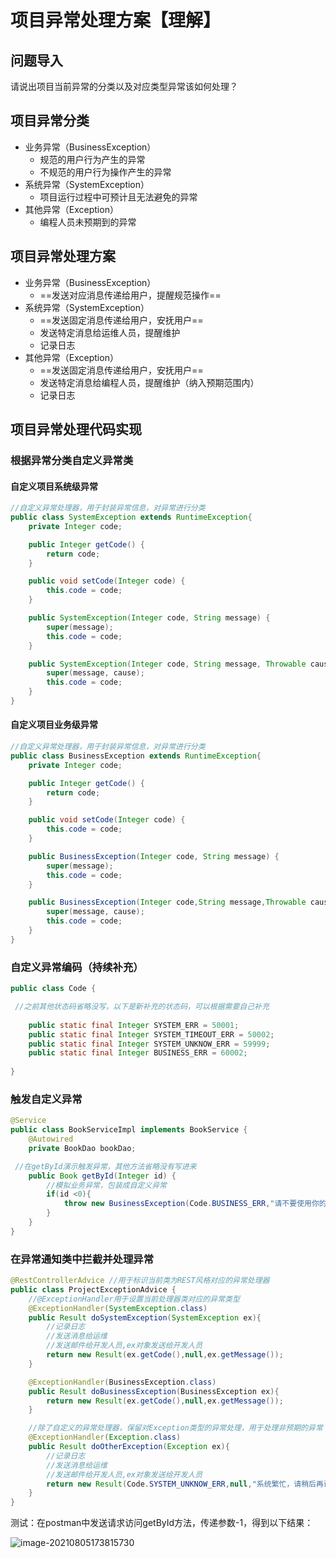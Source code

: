 # 项目异常处理方案【理解】

## 问题导入

请说出项目当前异常的分类以及对应类型异常该如何处理？

## 项目异常分类

- 业务异常（BusinessException）
  - 规范的用户行为产生的异常
  - 不规范的用户行为操作产生的异常
- 系统异常（SystemException）
  - 项目运行过程中可预计且无法避免的异常
- 其他异常（Exception）
  - 编程人员未预期到的异常

## 项目异常处理方案

- 业务异常（BusinessException）
  - ==发送对应消息传递给用户，提醒规范操作==
- 系统异常（SystemException）
  - ==发送固定消息传递给用户，安抚用户==
  - 发送特定消息给运维人员，提醒维护
  - 记录日志
- 其他异常（Exception）
  - ==发送固定消息传递给用户，安抚用户==
  - 发送特定消息给编程人员，提醒维护（纳入预期范围内）
  - 记录日志

## 项目异常处理代码实现

### 根据异常分类自定义异常类

#### 自定义项目系统级异常

```java
//自定义异常处理器，用于封装异常信息，对异常进行分类
public class SystemException extends RuntimeException{
    private Integer code;

    public Integer getCode() {
        return code;
    }

    public void setCode(Integer code) {
        this.code = code;
    }

    public SystemException(Integer code, String message) {
        super(message);
        this.code = code;
    }

    public SystemException(Integer code, String message, Throwable cause) {
        super(message, cause);
        this.code = code;
    }
}
```

#### 自定义项目业务级异常

```java
//自定义异常处理器，用于封装异常信息，对异常进行分类
public class BusinessException extends RuntimeException{
    private Integer code;

    public Integer getCode() {
        return code;
    }

    public void setCode(Integer code) {
        this.code = code;
    }

    public BusinessException(Integer code, String message) {
        super(message);
        this.code = code;
    }

    public BusinessException(Integer code,String message,Throwable cause) {
        super(message, cause);
        this.code = code;
    }
}
```

### 自定义异常编码（持续补充）

```java
public class Code {

 //之前其他状态码省略没写，以下是新补充的状态码，可以根据需要自己补充
    
    public static final Integer SYSTEM_ERR = 50001;
    public static final Integer SYSTEM_TIMEOUT_ERR = 50002;
    public static final Integer SYSTEM_UNKNOW_ERR = 59999;
    public static final Integer BUSINESS_ERR = 60002;
    
}
```

### 触发自定义异常

```java
@Service
public class BookServiceImpl implements BookService {
    @Autowired
    private BookDao bookDao;

 //在getById演示触发异常，其他方法省略没有写进来
    public Book getById(Integer id) {
        //模拟业务异常，包装成自定义异常
        if(id <0){
            throw new BusinessException(Code.BUSINESS_ERR,"请不要使用你的技术挑战我的耐性!");
        }
    }
}
```

### 在异常通知类中拦截并处理异常

```java
@RestControllerAdvice //用于标识当前类为REST风格对应的异常处理器
public class ProjectExceptionAdvice {
    //@ExceptionHandler用于设置当前处理器类对应的异常类型
    @ExceptionHandler(SystemException.class)
    public Result doSystemException(SystemException ex){
        //记录日志
        //发送消息给运维
        //发送邮件给开发人员,ex对象发送给开发人员
        return new Result(ex.getCode(),null,ex.getMessage());
    }

    @ExceptionHandler(BusinessException.class)
    public Result doBusinessException(BusinessException ex){
        return new Result(ex.getCode(),null,ex.getMessage());
    }

    //除了自定义的异常处理器，保留对Exception类型的异常处理，用于处理非预期的异常
    @ExceptionHandler(Exception.class)
    public Result doOtherException(Exception ex){
        //记录日志
        //发送消息给运维
        //发送邮件给开发人员,ex对象发送给开发人员
        return new Result(Code.SYSTEM_UNKNOW_ERR,null,"系统繁忙，请稍后再试！");
    }
}
```

测试：在postman中发送请求访问getById方法，传递参数-1，得到以下结果：

![image-20210805173815730](https://lsky-pro.smartideahub.site:2083/qls/image-20210805173815730.png)
